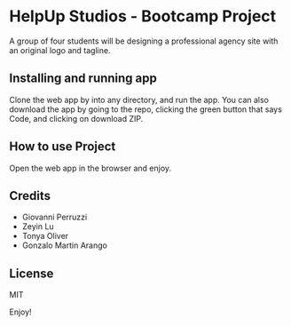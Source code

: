 # HelpUp Studios - Bootcamp Project

A group of four students will be designing a professional agency site with an original logo and tagline.

## Installing and running app

Clone the web app by <cd> into any directory, and run the app. You can also download the app by going to the repo, clicking the green button that says Code, and clicking on download ZIP.

## How to use Project

Open the web app in the browser and enjoy.

## Credits

- Giovanni Perruzzi
- Zeyin Lu
- Tonya Oliver
- Gonzalo Martin Arango

## License

MIT

Enjoy!
